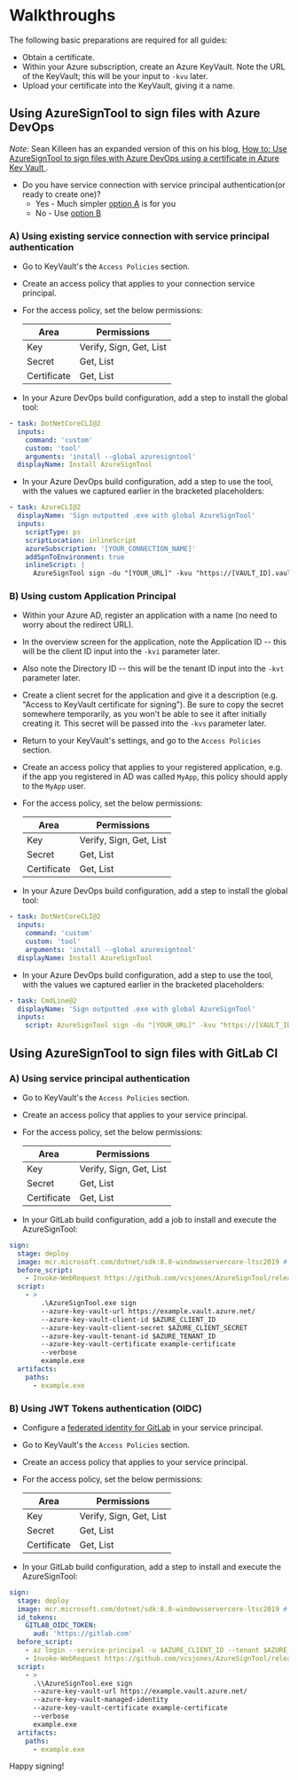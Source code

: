 # Walkthroughs

The following basic preparations are required for all guides:

* Obtain a certificate.
* Within your Azure subscription, create an Azure KeyVault. Note the URL of the KeyVault; this will be your input to `-kvu` later.
* Upload your certificate into the KeyVault, giving it a name.

## Using AzureSignTool to sign files with Azure DevOps

*Note*: Sean Killeen has an expanded version of this on his blog, [How to: Use AzureSignTool to sign files with Azure DevOps using a certificate in Azure Key Vault
][1].

* Do you have service connection with service principal authentication(or ready to create one)?
  * Yes - Much simpler [option A](#a--using-existing-service-connection-with-service-principal-authentication) is for you
  * No - Use [option B](#b--using-custom-application-principal)

### A) Using existing service connection with service principal authentication

* Go to KeyVault's the `Access Policies` section.
* Create an access policy that applies to your connection service principal.
* For the access policy, set the below permissions:

  | Area | Permissions |
  | ---- | ----------- |
  | Key | Verify, Sign, Get, List |
  | Secret | Get, List |
  | Certificate | Get, List |

* In your Azure DevOps build configuration, add a step to install the global tool:

```yml
- task: DotNetCoreCLI@2
  inputs:
    command: 'custom'
    custom: 'tool'
    arguments: 'install --global azuresigntool'
  displayName: Install AzureSignTool
```

* In your Azure DevOps build configuration, add a step to use the tool, with the values we captured earlier in the bracketed placeholders:

```yml
- task: AzureCLI@2
  displayName: 'Sign outputted .exe with global AzureSignTool'
  inputs:
    scriptType: ps
    scriptLocation: inlineScript
    azureSubscription: '[YOUR_CONNECTION_NAME]'
    addSpnToEnvironment: true
    inlineScript: |
      AzureSignTool sign -du "[YOUR_URL]" -kvu "https://[VAULT_ID].vault.azure.net -kvi $Env:servicePrincipalId -kvt $Env:tenantId -kvs $Env:servicePrincipalKey -kvc "[REDACTED_CERT_NAME]" -v [FILES_YOU_WANT_TO_SIGN]
```

### B) Using custom Application Principal

* Within your Azure AD, register an application with a name (no need to worry about the redirect URL).
* In the overview screen for the application, note the Application ID -- this will be the client ID input into the `-kvi` parameter later.
* Also note the Directory ID -- this will be the tenant ID input into the `-kvt` parameter later.
* Create a client secret for the application and give it a description (e.g. "Access to KeyVault certificate for signing"). Be sure to copy the secret somewhere temporarily, as you won't be able to see it after initially creating it. This secret will be passed into the `-kvs` parameter later.
* Return to your KeyVault's settings, and go to the `Access Policies` section.
* Create an access policy that applies to your registered application, e.g. if the app you registered in AD was called `MyApp`, this policy should apply to the `MyApp` user.
* For the access policy, set the below permissions:

  | Area | Permissions |
  | ---- | ----------- |
  | Key | Verify, Sign, Get, List |
  | Secret | Get, List |
  | Certificate | Get, List |

* In your Azure DevOps build configuration, add a step to install the global tool:

```yml
- task: DotNetCoreCLI@2
  inputs:
    command: 'custom'
    custom: 'tool'
    arguments: 'install --global azuresigntool'
  displayName: Install AzureSignTool
```

* In your Azure DevOps build configuration, add a step to use the tool, with the values we captured earlier in the bracketed placeholders:

```yml
- task: CmdLine@2
  displayName: 'Sign outputted .exe with global AzureSignTool'
  inputs:
    script: AzureSignTool sign -du "[YOUR_URL]" -kvu "https://[VAULT_ID].vault.azure.net" -kvi "[REDACTED_APPLICATION_ID]" -kvt "[REDACTED_DIRECTORY_ID]" -kvs "[REDACTED_APPLICATION_CLIENT_SECRET]" -kvc "[REDACTED_CERT_NAME]" -v [FILES_YOU_WANT_TO_SIGN]
```

## Using AzureSignTool to sign files with GitLab CI

### A) Using service principal authentication

* Go to KeyVault's the `Access Policies` section.
* Create an access policy that applies to your service principal.
* For the access policy, set the below permissions:

  | Area | Permissions |
  | ---- | ----------- |
  | Key | Verify, Sign, Get, List |
  | Secret | Get, List |
  | Certificate | Get, List |

* In your GitLab build configuration, add a job to install and execute the AzureSignTool:

```yml
sign:
  stage: deploy
  image: mcr.microsoft.com/dotnet/sdk:8.0-windowsservercore-ltsc2019 # If docker on windows is used.
  before_script:
    - Invoke-WebRequest https://github.com/vcsjones/AzureSignTool/releases/latest/download/AzureSignTool-x64.exe -OutFile AzureSignTool.exe
  script:
    - >
        .\AzureSignTool.exe sign 
        --azure-key-vault-url https://example.vault.azure.net/
        --azure-key-vault-client-id $AZURE_CLIENT_ID
        --azure-key-vault-client-secret $AZURE_CLIENT_SECRET
        --azure-key-vault-tenant-id $AZURE_TENANT_ID
        --azure-key-vault-certificate example-certificate
        --verbose 
        example.exe
  artifacts:
    paths:
      - example.exe
```

### B) Using JWT Tokens authentication (OIDC)

* Configure a [federated identity for GitLab](https://docs.gitlab.com/ee/ci/cloud_services/azure/#create-azure-ad-federated-identity-credentials) in your service principal.
* Go to KeyVault's the `Access Policies` section.
* Create an access policy that applies to your service principal.
* For the access policy, set the below permissions:

  | Area | Permissions |
  | ---- | ----------- |
  | Key | Verify, Sign, Get, List |
  | Secret | Get, List |
  | Certificate | Get, List |


* In your GitLab build configuration, add a step to install and execute the AzureSignTool:

```yml
sign:
  stage: deploy
  image: mcr.microsoft.com/dotnet/sdk:8.0-windowsservercore-ltsc2019 # If docker on windows is used.
  id_tokens:
    GITLAB_OIDC_TOKEN:
      aud: 'https://gitlab.com'
  before_script:
    - az login --service-principal -u $AZURE_CLIENT_ID --tenant $AZURE_TENANT_ID --federated-token $GITLAB_OIDC_TOKEN
    - Invoke-WebRequest https://github.com/vcsjones/AzureSignTool/releases/latest/download/AzureSignTool-x64.exe -OutFile AzureSignTool.exe
  script:
    - >
      .\\AzureSignTool.exe sign 
      --azure-key-vault-url https://example.vault.azure.net/
      --azure-key-vault-managed-identity
      --azure-key-vault-certificate example-certificate
      --verbose 
      example.exe
  artifacts:
    paths:
      - example.exe
```

Happy signing!

[1]: https://seankilleen.com/2020/05/how-to-use-azuresigntool-to-sign-files-with-azure-devops-using-a-certificate-in-azure-keyvault/
